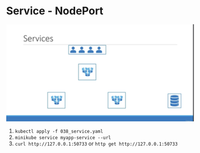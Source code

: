 # Service - NodePort

<img src='../assets/037_1.png'></img>

1. `kubectl apply -f 038_service.yaml`
2. `minikube service myapp-service --url`
3. `curl http://127.0.0.1:50733` or `http get http://127.0.0.1:50733`